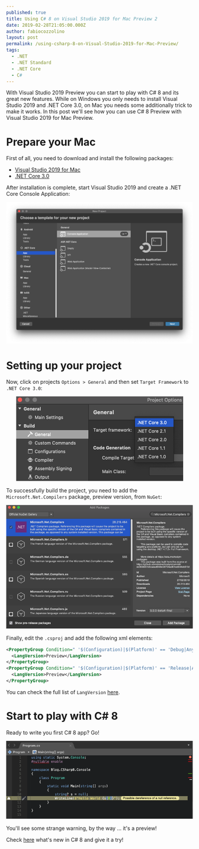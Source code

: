 ```yaml
---
published: true
title: Using C# 8 on Visual Studio 2019 for Mac Preview 2
date: 2019-02-28T21:05:00.000Z
author: fabiocozzolino
layout: post
permalink: /using-csharp-8-on-Visual-Studio-2019-for-Mac-Preview/
tags:
  - .NET
  - .NET Standard
  - .NET Core
  - C#
---
```

With Visual Studio 2019 Preview you can start to play with C# 8 and its great new features. While on Windows you only needs to install Visual Studio 2019 and .NET Core 3.0, on Mac you needs some additionally trick to make it works. In this post we'll see how you can use C# 8 Preview with Visual Studio 2019 for Mac Preview.

# Prepare your Mac
First of all, you need to download and install the following packages:
- [Visual Studio 2019 for Mac](https://visualstudio.microsoft.com/vs/preview/?os=mac)
- [.NET Core 3.0](https://dotnet.microsoft.com/download/dotnet-core/3.0)

After installation is complete, start Visual Studio 2019 and create a .NET Core Console Application:
<p align="center">
  <img src="/assets/img/create-consolle-app.png" alt="Create Console Application">
</p>

# Setting up your project
Now, click on projects `Options > General` and then set `Target Framework` to `.NET Core 3.0`:
<p align="center">
  <img src="/assets/img/set-target-framework.png" alt="Set Target Framework">
</p>

To successfully build the project, you need to add the `Microsoft.Net.Compilers` package, preview version, from `NuGet`: 
<p align="center">
  <img src="/assets/img/add-nuget-compilers.png" alt="Add Microsoft.Net.Compilers package">
</p>

Finally, edit the `.csproj` and add the following xml elements:
```xml
<PropertyGroup Condition=" '$(Configuration)|$(Platform)' == 'Debug|AnyCPU' ">
  <LangVersion>Preview</LangVersion>
</PropertyGroup>
<PropertyGroup Condition=" '$(Configuration)|$(Platform)' == 'Release|AnyCPU' ">
  <LangVersion>Preview</LangVersion>
</PropertyGroup>
```

You can check the full list of `LangVersion` [here](https://devblogs.microsoft.com/dotnet/an-update-to-c-versions-and-c-tooling/).

# Start to play with C# 8
Ready to write you first C# 8 app? Go!
<p align="center">
  <img src="/assets/img/csharp-8-on-mac.png" alt="Your first C# 8">
</p>

You'll see some strange warning, by the way ... it's a preview!

Check [here](https://docs.microsoft.com/en-us/dotnet/csharp/whats-new/csharp-8) what's new in C# 8 and give it a try!
